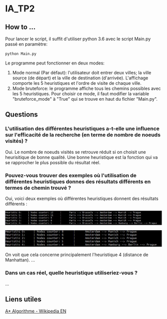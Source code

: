 # IA_TP2

## How to ...

Pour lancer le script, il suffit d'utiliser python 3.6 avec le script Main.py passé en paramètre:

```
python Main.py
```

Le programme peut fonctionner en deux modes:

1. Mode normal (Par défaut): l'utilisateur doit entrer deux villes; la ville source (de départ) et la ville de destination (d'arrivée). L'affichage comporte les 5 heuristiques et l'ordre de visite de chaque ville.
2. Mode bruteforce: le programme affiche tous les chemins possibles avec les 5 heuristiques. Pour choisir ce mode, il faut modifier la variable "bruteforce_mode" à "True" qui se trouve en haut du fichier "Main.py".

## Questions

### L'utilisation des différentes heuristiques a-t-elle une influence sur l'efficacité de la recherche (en terme de nombre de noeuds visités) ?

Oui. Le nombre de noeuds visités se retrouve réduit si on choisit une heurisitique de bonne qualité. Une bonne heuristique est la fonction qui va se rapprocher le plus possible du résultat réel.

### Pouvez-vous trouver des exemples où l'utilisation de différentes heuristiques donnes des résultats différents en termes de chemin trouvé ?

Oui, voici deux exemples où différentes heuristiques donnent des résultats différents :

![img1](./img1.jpg)

![img2](./img2.jpg)

On voit que cela concerne principalement l'heuristique 4 (distance de Manhattan). ...

### Dans un cas réel, quelle heuristique utiliseriez-vous ?

...

## Liens utiles

[A* Algorithme - Wikipedia EN](https://en.wikipedia.org/wiki/A*_search_algorithm)